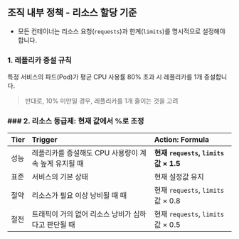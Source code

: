 ## **조직 내부 정책 - 리소스 할당 기준**

-   모든 컨테이너는 리소스 요청(`requests`)과 한계(`limits`)를 명시적으로 설정해야 합니다.

### 1. 레플리카 증설 규칙

특정 서비스의 파드(Pod)가 평균 CPU 사용률 80% 초과 시 레플리카를 1개 증설합니다.

> 반대로, 10% 미만일 경우, 레플리카를 1개 줄이는 것을 고려
### ### 2. 리소스 등급제: 현재 값에서 %로 조정

| Tier | Trigger | Action: Formula |
| :--- | :--- | :--- |
| 성능 | 레플리카를 증설해도 CPU 사용량이 계속 높게 유지될 때 | **현재 `requests`, `limits` 값 × 1.5** |
|표준| 서비스의 기본 상태 | 현재 설정값 유지 |
|절약| 리소스가 필요 이상 낭비될 때 때 | 현재 `requests`, `limits` 값 × 0.8 |
|절전| 트래픽이 거의 없어 리소스 낭비가 심하다고 판단될 때 | 현재 `requests`, `limits` 값 × 0.5 |